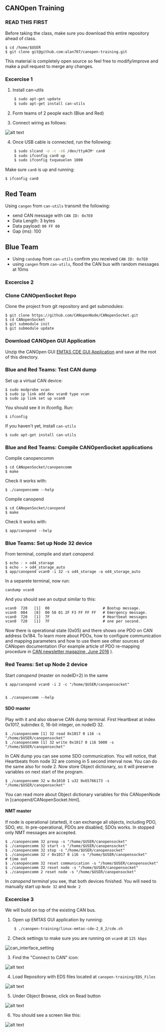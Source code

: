 CANOpen Training
-----------------------------------

### READ THIS FIRST

Before taking the class, make sure you download this entire repository ahead of class.

    $ cd /home/$USER
    $ git clone git@github.com:alan707/canopen-training.git
    
This material is completely open source so feel free to modify/improve and make a pull request to merge any changes.


### Excercise 1

1. Install can-utils
```sh
    $ sudo apt-get update
    $ sudo apt-get install can-utils
```
2. Form teams of 2 people each (Blue and Red)

3. Connect wiring as follows:

![alt text](img/red_blue_teams.png)

4. Once USB cable is connected, run the following:

```sh
    $ sudo slcand -o -c -s6 /dev/ttyACM* can0
    $ sudo ifconfig can0 up
    $ sudo ifconfig txqueuelen 1000 
```

Make sure `can0` is up and running:
    
    $ ifconfig can0
    

## Red Team

Using `cangen` from `can-utils` transmit the following:
- send CAN message with `CAN ID: 0x7E0`
- Data Length: 3 bytes
- Data payload: `00 FF 00`
- Gap (ms): 100

## Blue Team

- Using `candump` from `can-utils` confirm you received `CAN ID: 0x7E0`
- using `cangen` from `can-utils`, flood the CAN bus with random messages at 10ms


### Excercise 2

### Clone CANOpenSocket Repo

Clone the project from git repository and get submodules:

    $ git clone https://github.com/CANopenNode/CANopenSocket.git
    $ cd CANopenSocket
    $ git submodule init
    $ git submodule update


### Download CANOpen GUI Application

Unzip the CANOpen GUI [EMTAS CDE GUI Application](zipped_archives/linux-emtas-cde-2_8_2.zip) and save at the root of this directory.

### Blue and Red Teams: Test CAN dump

Set up a virtual CAN device:

    $ sudo modprobe vcan
    $ sudo ip link add dev vcan0 type vcan
    $ sudo ip link set up vcan0
    
You should see it in ifconfig.  Run:

    $ ifconfig

If you haven't yet, install `can-utils`

    $ sudo apt-get install can-utils

### Blue and Red Teams: Compile CANOpenSocket applications

Compile canopencomm

    $ cd CANopenSocket/canopencomm
    $ make

Check it works with:

    $ ./canopencomm --help
    
Compile canopend

    $ cd CANopenSocket/canopend
    $ make

Check it works with:

    $ app/canopend --help


### Blue Teams: Set up Node 32 device

From terminal, compile and start *canopend*.

    $ echo - > od4_storage
    $ echo - > od4_storage_auto
    $ app/canopend vcan0 -i 32 -s od4_storage -a od4_storage_auto

In a separete terminal, now run: 

    candump vcan0
    
And you should see an output similar to this:

    vcan0  720   [1]  00                        # Bootup message.
    vcan0  084   [8]  00 50 01 2F F3 FF FF FF   # Emergency message.
    vcan0  720   [1]  7F                        # Heartbeat messages
    vcan0  720   [1]  7F                        # one per second.


Now there is operational state (0x05) and there shows one PDO on CAN
address 0x184. To learn more about PDOs, how to configure communication
and mapping parameters and how to use them see other sources of CANopen
documentation (For example article of PDO re-mapping procedure in [CAN
newsletter magazine, June 2016](http://can-newsletter.org/engineering/engineering-miscellaneous/160601_can-newsletter-magazine-june-2016) ).

### Red Teams: Set up Node 2 device

Start *canopend* (master on nodeID=2) in the same

    $ app/canopend vcan0 -i 2 -c "/home/$USER/canopensocket"


    $ ./canopencomm --help

#### SDO master

Play with it and also observe CAN dump terminal. First Heartbeat at
index 0x1017, subindex 0, 16-bit integer, on nodeID 32.

    $ ./canopencomm [1] 32 read 0x1017 0 i16 -s "/home/$USER/canopensocket"
    $ ./canopencomm [1] 32 write 0x1017 0 i16 5000 -s "/home/$USER/canopensocket"

In CAN dump you can see some SDO communication. You will notice, that
Heartbeats from node 32 are coming in 5 second interval now. You can do
the same also for node 2. Now store Object dictionary, so it will preserve
variables on next start of the program.

    $ ./canopencomm 32 w 0x1010 1 u32 0x65766173 -s "/home/$USER/canopensocket"

You can read more about Object dictionary variables for this
CANopenNode in [canopend/CANopenSocket.html].


#### NMT master
If node is operational (started), it can exchange all objects, including
PDO, SDO, etc. In pre-operational, PDOs are disabled, SDOs works. In stopped
only NMT messages are accepted.

    $ ./canopencomm 32 preop -s "/home/$USER/canopensocket"
    $ ./canopencomm 32 start -s "/home/$USER/canopensocket"
    $ ./canopencomm 32 stop -s "/home/$USER/canopensocket"
    $ ./canopencomm 32 r 0x1017 0 i16 -s "/home/$USER/canopensocket"		# time out
    $ ./canopencomm 32 reset communication -s "/home/$USER/canopensocket"
    $ ./canopencomm 32 reset node -s "/home/$USER/canopensocket"
    $ ./canopencomm 2 reset node -s "/home/$USER/canopensocket"

In *canopend terminal* you see, that both devices finished. You will need to manually start up `Node 32` and `Node 2`

### Excercise 3

We will build on top of the existing CAN bus.

1. Open up EMTAS GUI application by running:
```sh
    $ ./canopen-training/linux-emtas-cde-2_8_2/cde.sh
```

2. Check settings to make sure you are running on `vcan0` at `125 kbps`

![can_interface_setting](img/CAN_interface_settings.png)

3. Find the "Connect to CAN" icon:

![alt text](img/start_can_connection.png)

4. Load Repository with EDS files located at `canopen-training/EDS_Files`

![alt text](img/EDS_repository.png)

5. Under Object Browse, click on Read button

![alt text](img/read_canopen_objects.png) 

6. You should see a screen like this:

![alt text](img/EMTAS_GUI_screenshot.png)





